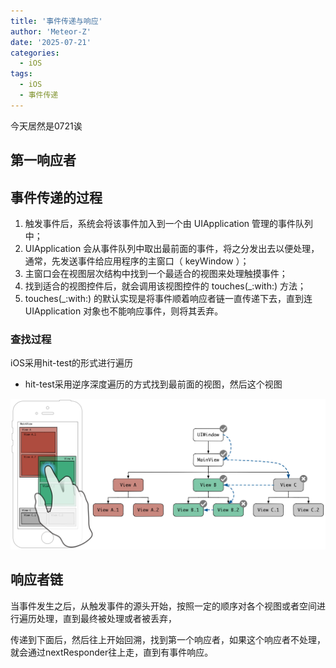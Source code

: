 ```yaml
---
title: '事件传递与响应'
author: 'Meteor-Z'
date: '2025-07-21'
categories:
  - iOS
tags:
  - iOS
  - 事件传递
---
```


今天居然是0721诶

## 第一响应者

## 事件传递的过程

1. 触发事件后，系统会将该事件加入到一个由 UIApplication 管理的事件队列中；
2. UIApplication 会从事件队列中取出最前面的事件，将之分发出去以便处理，通常，先发送事件给应用程序的主窗口（ keyWindow ）；
3. 主窗口会在视图层次结构中找到一个最适合的视图来处理触摸事件；
4. 找到适合的视图控件后，就会调用该视图控件的 touches(_:with:) 方法；
5. touches(_:with:) 的默认实现是将事件顺着响应者链一直传递下去，直到连 UIApplication 对象也不能响应事件，则将其丢弃。

### 查找过程

iOS采用hit-test的形式进行遍历

- hit-test采用逆序深度遍历的方式找到最前面的视图，然后这个视图

![传递过程](./ResponderChain-hit-test-depth-first-traversal.png)

## 响应者链

当事件发生之后，从触发事件的源头开始，按照一定的顺序对各个视图或者空间进行遍历处理，直到最终被处理或者被丢弃，

传递到下面后，然后往上开始回溯，找到第一个响应者，如果这个响应者不处理，就会通过nextResponder往上走，直到有事件响应。


